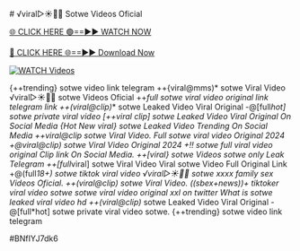 #️ √viral▷☀️👄💥 Sotwe Videos Oficial


[🌐 CLICK HERE 🟢==►► WATCH NOW](https://gitload.pages.dev/)

[🔴 CLICK HERE 🌐==►► Download Now](https://gitload.pages.dev/)

[![WATCH Videos](https://i.imgur.com/dJHk4Zq.gif)](https://gitload.pages.dev/)



























{++trending} sotwe video link telegram ++{viral@mms)* sotwe Viral Video ️√viral▷☀️👄💥 sotwe Videos Oficial ++*full sotwe viral video original link telegram link ++(viral@clip)** sotwe Leaked Video Viral Original -@[full*hot] sotwe private viral video [++viral clip] sotwe Leaked Video Viral Original On Social Media {Hot New viral} sotwe Leaked Video Trending On Social Media
++viral@clip sotwe Viral Video.
Full sotwe viral video Original 2024
+@viral@clip) sotwe Viral Video Original 2024
+!! sotwe full viral video original Clip link On Social Media. ++[viral} sotwe Videos sotwe only Leak Telegram
++[full*viral] sotwe Viral Video
Viral sotwe Video Full Original Link +@(full*18+) sotwe tiktok viral video
️√viral▷☀️👄💥 sotwe xxxx family sex Videos Oficial.
++(viral@clip) sotwe Viral Video. ((sbex+news))+ tiktoker viral video sotwe sotwe viral video original xxl on twitter What is sotwe leaked viral video hd ++(viral@clip)* sotwe Leaked Video Viral Original
-@[full*hot] sotwe private viral video sotwe. {++trending} sotwe video link telegram


#BNfIYJ7dk6
